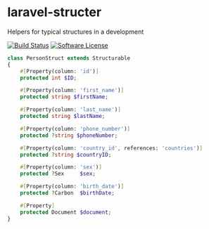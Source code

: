 # laravel-structer
Helpers for typical structures in a development


[![Build Status](https://github.com/vaened/laravel-structer/actions/workflows/tests.yml/badge.svg)](https://github.com/vaened/laravel-structer/actions?query=workflow%3ATests)  [![Software License](https://img.shields.io/badge/license-MIT-brightgreen.svg?style=flat-square)](LICENSE.md)



```php
class PersonStruct extends Structurable
{
    #[Property(column: 'id')]
    protected int $ID;

    #[Property(column: 'first_name')]
    protected string $firstName;

    #[Property(column: 'last_name')]
    protected string $lastName;

    #[Property(column: 'phone_number')]
    protected ?string $phoneNumber;

    #[Property(column: 'country_id', references: 'countries')]
    protected ?string $countryID;

    #[Property(column: 'sex')]
    protected ?Sex     $sex;

    #[Property(column: 'birth_date')]
    protected ?Carbon  $birthDate;

    #[Property]
    protected Document $document;
}
```